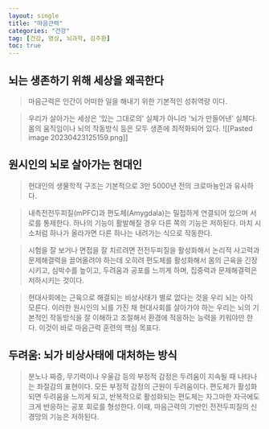```yaml
---
layout: single
title: "마음근력"
categories: "건강"
tag: [건강, 명상, 뇌과학, 김주환]
toc: true
---
```


## 뇌는 생존하기 위해 세상을 왜곡한다

> 마음근력은 인간이 어떠한 일을 해내기 위한 기본적인 성취역량 이다.

> 우리가 살아가는 세상은 '있는 그대로의' 실체가 아니라 '뇌가 만들어낸' 실체다. 몸의 움직임이나 뇌의 작동방식 등은 모두 생존에 최적화되어 있다.
![[Pasted image 20230423125159.png]]
## 원시인의 뇌로 살아가는 현대인

> 현대인의 생물학적 구조는 기본적으로 3만 5000년 전의 크로마뇽인과 유사하다.

> 내측전전두피질(mPFC)과 편도체(Amygdala)는 밀접하게 연결되어 있으며 서로를 통제한다. 하나의 기능이 활발해질 경우 다른 쪽의 기능은 저하된다. 마치 시소처럼 하나가 올라가면 다른 하나는 내려가는 식으로 작동한다.

> 시험을 잘 보거나 면접을 잘 치르려면 전전두피질을 활성화해서 논리적 사고력과 문제해결력을 끌어올려야 하는데 오히려 편도체를 활성화해서 몸의 근육을 긴장시키고, 심박수를 높이고, 두려움과 공포를 느끼게 하며, 집중력과 문제해결력은 저하시키는 것이다.

> 현대사회에는 근육으로 해결되는 비상사태가 별로 없다는 것을 우리 뇌는 아직 모른다. 이러한 원시인의 뇌를 가진 채 현대사회를 살아가야 하는 우리는 뇌의 기본적인 작동방식을 잘 이해하고 조절해서 환경에 적응하는 능력을 키워야만 한다. 이것이 바로 마음근력 훈련의 핵심 목표다.

## 두려움: 뇌가 비상사태에 대처하는 방식

> 분노나 짜증, 무기력이나 우울감 등의 부정적 감정은 두려움이 지속될 때 나타나는 좌절감의 표현이다. 모든 부정적 감정의 근원이 두려움이다. 편도체가 활성화되면 두려움을 느끼게 되고, 반복적으로 활성화되는 편도체는 자그마한 자극에도 크게 반응하는 공포 회로를 형성한다. 이때, 마음근력의 기반인 전전두피질의 신경망의 기능은 저하된다.





